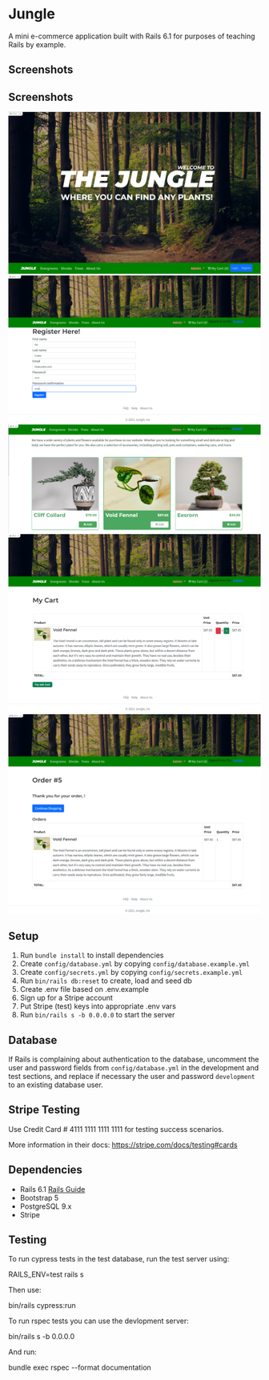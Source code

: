 # Jungle

A mini e-commerce application built with Rails 6.1 for purposes of teaching Rails by example.

## Screenshots

## Screenshots

!["home page"](https://github.com/iliacodes/Jungle-rails/blob/master/docs/Home-page.png)
!["register!"](https://github.com/iliacodes/Jungle-rails/blob/master/docs/register-page.png)
!["adding plant to cart"](https://github.com/iliacodes/Jungle-rails/blob/master/docs/adding-Void-Fennel.png)
!["my cart"](https://github.com/iliacodes/Jungle-rails/blob/master/docs/shopping-cart.png)
!["order placed"](https://github.com/iliacodes/Jungle-rails/blob/master/docs/order-placed.png)

## Setup

1. Run `bundle install` to install dependencies
2. Create `config/database.yml` by copying `config/database.example.yml`
3. Create `config/secrets.yml` by copying `config/secrets.example.yml`
4. Run `bin/rails db:reset` to create, load and seed db
5. Create .env file based on .env.example
6. Sign up for a Stripe account
7. Put Stripe (test) keys into appropriate .env vars
8. Run `bin/rails s -b 0.0.0.0` to start the server

## Database

If Rails is complaining about authentication to the database, uncomment the user and password fields from `config/database.yml` in the development and test sections, and replace if necessary the user and password `development` to an existing database user.

## Stripe Testing

Use Credit Card # 4111 1111 1111 1111 for testing success scenarios.

More information in their docs: <https://stripe.com/docs/testing#cards>

## Dependencies

- Rails 6.1 [Rails Guide](http://guides.rubyonrails.org/v6.1/)
- Bootstrap 5
- PostgreSQL 9.x
- Stripe

## Testing

To run cypress tests in the test database, run the test server using:

RAILS_ENV=test rails s

Then use:

bin/rails cypress:run

To run rspec tests you can use the devlopment server:

bin/rails s -b 0.0.0.0

And run:

bundle exec rspec --format documentation
